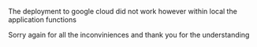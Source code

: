 The deployment to google cloud did not work however within local the application functions

Sorry again for all the inconviniences and thank you for the understanding